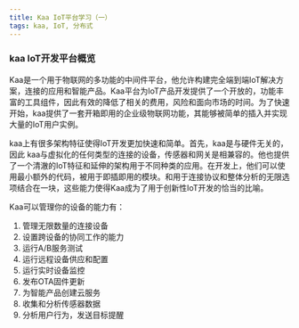 ```yaml
---
title: Kaa IoT平台学习（一）
tags: kaa, IoT, 分布式
---
```


### kaa IoT开发平台概览

Kaa是一个用于物联网的多功能的中间件平台，他允许构建完全端到端IoT解决方案，连接的应用和智能产品。Kaa平台为IoT产品开发提供了一个开放的，功能丰富的工具组件，因此有效的降低了相关的费用，风险和面向市场的时间。为了快速开始，kaa提供了一套开箱即用的企业级物联网功能，其能够被简单的插入并实现大量的IoT用户实例。

kaa上有很多架构特征使得IoT开发更加快速和简单。首先，kaa是与硬件无关的，因此 kaa与虚拟化的任何类型的连接的设备，传感器和网关是相兼容的。他也提供了一个清澈的IoT特征和延伸的架构用于不同种类的应用。在开发上，他们可以使用最小额外的代码，被用于即插即用的模块。和用于连接协议和整体分析的无限选项结合在一块，这些能力使得Kaa成为了用于创新性IoT开发的恰当的比喻。

Kaa可以管理你的设备的能力有：

 1. 管理无限数量的连接设备
 2. 设置跨设备的协同工作的能力
 3. 运行A/B服务测试
 4. 运行远程设备供应和配置
 5. 运行实时设备监控
 6. 发布OTA固件更新
 7. 为智能产品创建云服务
 8. 收集和分析传感器数据
 9. 分析用户行为，发送目标提醒


